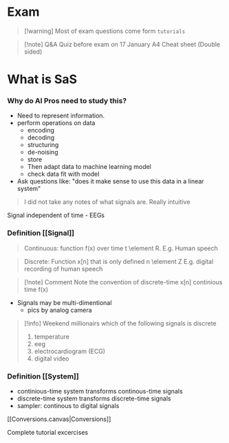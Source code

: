 # Exam

>[!warning] Most of exam questions come form `tutorials`

> [!note] Q&A Quiz before exam on 17 January 
> A4 Cheat sheet (Double sided)

# What is SaS

### Why do AI Pros need to study this?

- Need to represent information.
- perform operations on data
	- encoding
	- decoding
	- structuring
	- de-noising
	- store
	- Then adapt data to machine learning model
	- check data fit with model
- Ask questions like: "does it make sense to use this data in a linear system"

> I did not take any notes of what signals are. Really intuitive

Signal independent of time - EEGs

### Definition [[Signal]]

> Continuous: function f(x) over time t \element R. E.g. Human speech

> Discrete: Function x\[n\] that is only defined n \element Z E.g. digital recording of human speech

>[!note] Comment
>Note the convention of discrete-time x\[n\] continious time f(x)

- Signals may be multi-dimentional 
	- pics by analog camera 

> [!info] Weekend millionairs
> which of the following signals is discrete
> 1. temperature
> 2. eeg
> 3. electrocardiogram (ECG)
> 4. digital video


### Definition [[System]]

- continious-time system transforms continous-time signals
- discrete-time system transforms discrete-time signals
- sampler: continous to digital signals


[[Conversions.canvas|Conversions]]


Complete tutorial excercises
